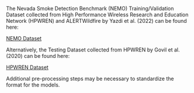 The Nevada Smoke Detection Benchmark (NEMO) Training/Validation Dataset collected from High Performance Wireless Research and Education Network (HPWREN) and ALERTWildfire by Yazdi et al. (2022) can be found here:

[NEMO Dataset](https://datasetninja.com/nemo)

Alternatively, the Testing Dataset collected from HPWREN by Govil et al. (2020) can be found here:

[HPWREN Dataset](https://github.com/open-climate-tech/firecam/tree/master/datasets)

Additional pre-processing steps may be necessary to standardize the format for the models. 
